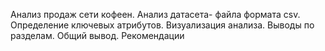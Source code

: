 Анализ продаж сети кофеен. Анализ датасета- файла формата csv. Определение ключевых атрибутов. Визуализация анализа. Выводы по разделам. Общий вывод. Рекомендации
